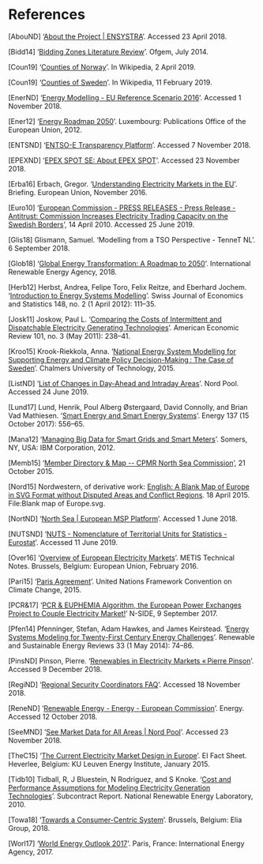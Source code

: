 
# References

[AbouND] ‘[About the Project | ENSYSTRA](https://ensystra.eu/about-the-project/)’. Accessed 23 April 2018.

[Bidd14] ‘[Bidding Zones Literature Review](https://www.ofgem.gov.uk/sites/default/files/docs/2014/10/fta_bidding_zone_configuration_literature_review_1.pdf)’. Ofgem, July 2014.

[Coun19] ‘[Counties of Norway](https://en.wikipedia.org/w/index.php?title=Counties_of_Norway&oldid=890663009)’. In Wikipedia, 2 April 2019. 

[Coun19] ‘[Counties of Sweden](https://en.wikipedia.org/w/index.php?title=Counties_of_Sweden&oldid=882806371)’. In Wikipedia, 11 February 2019.

[EnerND] ‘[Energy Modelling - EU Reference Scenario 2016](https://data.europa.eu/euodp/data/dataset/energy-modelling)’. Accessed 1 November 2018.

[Ener12] ‘[Energy Roadmap 2050](https://doi.org/10.2833/10759)’. Luxembourg: Publications Office of the European Union, 2012.

[ENTSND] ‘[ENTSO-E Transparency Platform](https://transparency.entsoe.eu/)’. Accessed 7 November 2018.

[EPEXND] ‘[EPEX SPOT SE: About EPEX SPOT](http://www.epexspot.com/en/company-info/about_epex_spot)’. Accessed 23 November 2018.

[Erba16] Erbach, Gregor. ‘[Understanding Electricity Markets in the EU](http://www.europarl.europa.eu/RegData/etudes/BRIE/2016/593519/EPRS_BRI(2016)593519_EN.pdf)’. Briefing. European Union, November 2016.

[Euro10] ‘[European Commission - PRESS RELEASES - Press Release - Antitrust: Commission Increases Electricity Trading Capacity on the Swedish Borders](http://europa.eu/rapid/press-release_IP-10-425_en.htm)’, 14 April 2010. Accessed 25 June 2019.

[Glis18] Glismann, Samuel. ‘Modelling from a TSO Perspective - TenneT NL’. 6 September 2018.

[Glob18] ‘[Global Energy Transformation: A Roadmap to 2050](http://www.irena.org/publications/2018/Apr/Global-Energy-Transition-A-Roadmap-to-2050)’. International Renewable Energy Agency, 2018.

[Herb12] Herbst, Andrea, Felipe Toro, Felix Reitze, and Eberhard Jochem. ‘[Introduction to Energy Systems Modelling](https://doi.org/10.1007/BF03399363)’. Swiss Journal of Economics and Statistics 148, no. 2 (1 April 2012): 111–35.

[Josk11] Joskow, Paul L. ‘[Comparing the Costs of Intermittent and Dispatchable Electricity Generating Technologies](https://doi.org/10.1257/aer.101.3.238)’. American Economic Review 101, no. 3 (May 2011): 238–41.

[Kroo15] Krook-Riekkola, Anna. ‘[National Energy System Modelling for Supporting Energy and Climate Policy Decision-Making : The Case of Sweden](http://urn.kb.se/resolve?urn=urn:nbn:se:ltu:diva-17594)’. Chalmers University of Technology, 2015.

[ListND] ‘[List of Changes in Day-Ahead and Intraday Areas](https://www.nordpoolspot.com/globalassets/download-center/day-ahead/elspot-area-change-log.pdf)’. Nord Pool. Accessed 24 June 2019. 

[Lund17] Lund, Henrik, Poul Alberg Østergaard, David Connolly, and Brian Vad Mathiesen. ‘[Smart Energy and Smart Energy Systems](https://doi.org/10.1016/j.energy.2017.05.123)’. Energy 137 (15 October 2017): 556–65.

[Mana12] ‘[Managing Big Data for Smart Grids and Smart Meters](http://www.ibmbigdatahub.com/whitepaper/managing-big-data-smart-grids-and-smart-meters)’. Somers, NY, USA: IBM Corporation, 2012.

[Memb15] ‘[Member Directory & Map -- CPMR North Sea Commission](https://cpmr-northsea.org/who-we-are/member-directory-map/)’, 21 October 2015.

[Nord15] Nordwestern, of derivative work: [English: A Blank Map of Europe in SVG Format without Disputed Areas and Conflict Regions](https://commons.wikimedia.org/wiki/File:Blank_map_of_Europe_(without_disputed_regions).svg). 18 April 2015. File:Blank map of Europe.svg.

[NortND] ‘[North Sea | European MSP Platform](https://www.msp-platform.eu/sea-basins/north-sea-0)’. Accessed 1 June 2018.

[NUTSND] ‘[NUTS - Nomenclature of Territorial Units for Statistics - Eurostat](https://ec.europa.eu/eurostat/web/nuts/background)’. Accessed 11 June 2019.

[Over16] ‘[Overview of European Electricity Markets](https://ec.europa.eu/energy/sites/ener/files/documents/overview_of_european_electricity_markets.pdf)’. METIS Technical Notes. Brussels, Belgium: European Union, February 2016.

[Pari15] ‘[Paris Agreement](https://unfccc.int/process-and-meetings/the-paris-agreement/the-paris-agreement)’. United Nations Framework Convention on Climate Change, 2015.

[PCR&17] ‘[PCR & EUPHEMIA Algorithm, the European Power Exchanges Project to Couple Electricity Market!](https://www.n-side.com/pcr-euphemia-algorithm-european-power-exchanges-price-coupling-electricity-market/)’ N-SIDE, 9 September 2017.

[Pfen14] Pfenninger, Stefan, Adam Hawkes, and James Keirstead. ‘[Energy Systems Modeling for Twenty-First Century Energy Challenges](https://doi.org/10.1016/j.rser.2014.02.003)’. Renewable and Sustainable Energy Reviews 33 (1 May 2014): 74–86.

[PinsND] Pinson, Pierre. ‘[Renewables in Electricity Markets « Pierre Pinson](http://pierrepinson.com/?page_id=913)’. Accessed 9 December 2018.

[RegiND] ‘[Regional Security Coordinators FAQ](https://www.entsoe.eu/major-projects/rscis/)’. Accessed 18 November 2018.

[ReneND] ‘[Renewable Energy - Energy - European Commission](https://ec.europa.eu/energy/en/topics/renewable-energy)’. Energy. Accessed 12 October 2018.

[SeeMND] ‘[See Market Data for All Areas | Nord Pool](http://www.nordpoolspot.com/Market-data1/)’. Accessed 23 November 2018.

[TheC15] ‘[The Current Electricity Market Design in Europe](https://set.kuleuven.be/ei/factsheets)’. EI Fact Sheet. Heverlee, Belgium: KU Leuven Energy Institute, January 2015.

[Tidb10] Tidball, R, J Bluestein, N Rodriguez, and S Knoke. ‘[Cost and Performance Assumptions for Modeling Electricity Generation Technologies](https://www.nrel.gov/docs/fy11osti/48595.pdf)’. Subcontract Report. National Renewable Energy Laboratory, 2010.

[Towa18] ‘[Towards a Consumer-Centric System](http://www.elia.be/~/media/files/Elia/StakeholderDay/Elia-Vision-paper-2018_Front-Spreads-Back.pdf)’. Brussels, Belgium: Elia Group, 2018.

<!-- [Tren17] ‘[Trends and Market Context](http://raport.pse.pl/en/trends-and-market-context)’. PSE Impact Report. PSE, 2017. -->

[Worl17] ‘[World Energy Outlook 2017](https://www.iea.org/weo2017/)’. Paris, France: International Energy Agency, 2017.

